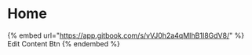 # Home

{% embed url="https://app.gitbook.com/s/vVJ0h2a4qMIhB1I8GdV8/" %}
Edit Content Btn
{% endembed %}

